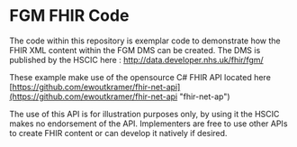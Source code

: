 # FGM FHIR Code #
The code within this repository is exemplar code to demonstrate how the FHIR XML content within the FGM DMS can be created.
The DMS is published by the HSCIC here : http://data.developer.nhs.uk/fhir/fgm/

These example make use of the opensource C# FHIR API located here [https://github.com/ewoutkramer/fhir-net-api](https://github.com/ewoutkramer/fhir-net-api "fhir-net-ap")

The use of this API is for illustration purposes only, by using it the HSCIC makes no endorsement of the API. Implementers are free to use other APIs to create FHIR content or can develop it natively if desired.
